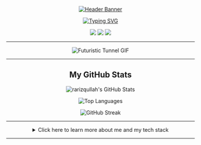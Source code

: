 <p align="center">
  <a href="https://github.com/rarizqullah">
    <img src="https://capsule-render.vercel.app/api?type=waving&color=auto&theme=dark&height=200&section=header&text=Hi,%20I'm%20Rafi!&fontSize=70" alt="Header Banner"/>
  </a>
</p>

<p align="center">
  <a href="https://git.io/typing-svg"><img src="https://readme-typing-svg.demolab.com?font=Fira+Code&weight=700&size=23&pause=1000&color=F7F7F7&center=true&vCenter=true&width=435&lines=Full-Stack+Developer;Always+Learning+%26+Creating;Loves+JavaScript+%26+Python" alt="Typing SVG" /></a>
</p>

<p align="center">
  <a href="mailto:rafirizqullah4@gmail.com" target="_blank"><img src="https://img.shields.io/badge/Email-333333?style=for-the-badge&logo=gmail&logoColor=white" /></a>
  <a href="https://www.linkedin.com/in/USERNAME_LINKEDIN_ANDA" target="_blank"><img src="https://img.shields.io/badge/LinkedIn-333333?style=for-the-badge&logo=linkedin&logoColor=white" /></a>
  <a href="https://URL_PORTOFOLIO_ANDA" target="_blank"><img src="https://img.shields.io/badge/Portfolio-333333?style=for-the-badge&logo=google-chrome&logoColor=white" /></a>
</p>

---

<p align="center">
  <img src="https://cdn.pixabay.com/animation/2022/08/07/00/41/00-41-53-965_256.gif" alt="Futuristic Tunnel GIF">
</p>

---

<h2 align="center"> My GitHub Stats</h2>

<p align="center">
  <img src="https://github-readme-stats.vercel.app/api?username=rarizqullah&theme=tokyonight&hide_border=true&include_all_commits=true&count_private=true&show_icons=true" alt="rarizqullah's GitHub Stats" />
</p>

<p align="center">
  <img src="https://github-readme-stats.vercel.app/api/top-langs/?username=rarizqullah&theme=tokyonight&hide_border=true&layout=pie" alt="Top Languages" />
</p>

<p align="center">
  <img src="https://github-readme-streak-stats.herokuapp.com/?user=rarizqullah&theme=tokyonight&hide_border=true" alt="GitHub Streak" />
</p>

---

<details align="center">
  <summary>Click here to learn more about me and my tech stack</summary>
  
# 💫 About Me:
<p>
  I am a <b>Full-Stack Developer</b> passionate about building modern and functional web applications. I have a particular interest in the ecosystem <b>JavaScript/TypeScript</b>, especially with <b>Next.js</b> and <b>Vue.js</b>.
</p>

 🔭 I am currently experimenting with **AI and Web3**.
 🌱 I am currently studying **CI/CD using Docker and GitHub Actions**.
 👯 Open to **collaborate** in open-source projects.

# 💻 Tech Stack:
![JavaScript](https://img.shields.io/badge/javascript-%23323330.svg?style=for-the-badge&logo=javascript&logoColor=%23F7DF1E) ![TypeScript](https://img.shields.io/badge/typescript-%23007ACC.svg?style=for-the-badge&logo=typescript&logoColor=white) ![Python](https://img.shields.io/badge/python-3670A0?style=for-the-badge&logo=python&logoColor=ffdd54)
</details>

---
